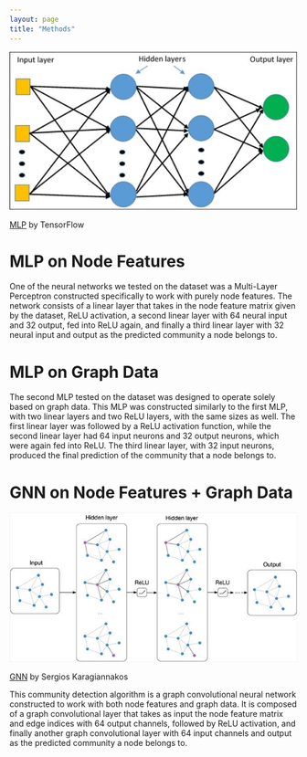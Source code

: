```yaml
---
layout: page
title: "Methods"
---
```


![MLP](figures/mlp.jpg)

[MLP](https://www.tutorialspoint.com/tensorflow/tensorflow_multi_layer_perceptron_learning.htm) by TensorFlow

# MLP on Node Features

One of the neural networks we tested on the dataset was a Multi-Layer Perceptron constructed specifically to work with purely node features. The network consists of a linear layer that takes in the node feature matrix given by the dataset, ReLU activation, a second linear layer with 64 neural input and 32 output, fed into ReLU again, and finally a third linear layer with 32 neural input and output as the predicted community a node belongs to.

# MLP on Graph Data

The second MLP tested on the dataset was designed to operate solely based on graph data. This MLP was constructed similarly to the first MLP, with two linear layers and two ReLU layers, with the same sizes as well. The first linear layer was followed by a ReLU activation function, while the second linear layer had 64 input neurons and 32 output neurons, which were again fed into ReLU. The third linear layer, with 32 input neurons, produced the final prediction of the community that a node belongs to.

# GNN on Node Features + Graph Data

![GNN](figures/gnn.jpg)

[GNN](https://theaisummer.com/Graph_Neural_Networks/) by Sergios Karagiannakos

This community detection algorithm is a graph convolutional neural network constructed to work with both node features and graph data. It is composed of a graph convolutional layer that takes as input the node feature matrix and edge indices with 64 output channels, followed by ReLU activation, and finally another graph convolutional layer with 64 input channels and output as the predicted community a node belongs to.
